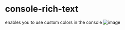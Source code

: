 # console-rich-text
enables you to use custom colors in the console
![image](https://user-images.githubusercontent.com/72479668/132525182-3b903e62-59cc-4776-b8b2-407277cc4b6d.png)
